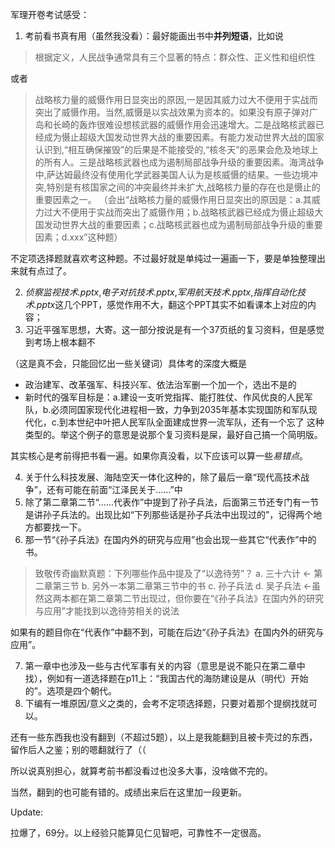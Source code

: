 军理开卷考试感受：

1. 考前看书真有用（虽然我没看）：最好能画出书中**并列短语**，比如说

> 根据定义，人民战争通常具有三个显著的特点：群众性、正义性和组织性

或者

> 战略核力量的威慑作用日显突出的原因,一是因其威力过大不便用于实战而突出了威慑作用。当然,威慑是以实战效果为资本的。如果没有原子弹对广岛和长崎的轰炸很难设想核武器的威慑作用会迅速增大。二是战略核武器已经成为慑止超级大国发动世界大战的重要因素。有能力发动世界大战的国家认识到,“相互确保摧毁”的后果是不能接受的,“核冬天”的恶果会危及地球上的所有人。三是战略核武器也成为遏制局部战争升级的重要因素。海湾战争中,萨达姆最终没有使用化学武器美国人认为是核威慑的结果。一些边境冲突,特别是有核国家之间的冲突最终并未扩大,战略核力量的存在也是慑止的重要因素之一。
> （会出“战略核力量的威慑作用日显突出的原因是：a.其威力过大不便用于实战而突出了威慑作用；b.战略核武器已经成为慑止超级大国发动世界大战的重要因素；c.战略核武器也成为遏制局部战争升级的重要因素；d.xxx”这种题）

不定项选择题就喜欢考这种题。不过最好就是单纯过一遍画一下，要是单独整理出来就有点过了。

2. *侦察监视技术.pptx*,*电子对抗技术.pptx*,*军用航天技术.pptx*,*指挥自动化技术.pptx*这几个PPT，感觉作用不大，翻这个PPT其实不如看课本上对应的内容；
3. 习近平强军思想，大寄。这一部分按说是有一个37页纸的复习资料，但是感觉到考场上根本翻不

（这是真不会，只能回忆出一些关键词）具体考的深度大概是

- 政治建军、改革强军、科技兴军、依法治军删一个加一个，选出不是的
- 新时代的强军目标是：a.建设一支听党指挥、能打胜仗、作风优良的人民军队，b.必须同国家现代化进程相一致，力争到2035年基本实现国防和军队现代化，c.到本世纪中叶把人民军队全面建成世界一流军队，还有一个忘了
  这种类型的。举这个例子的意思是说那个复习资料是屎，最好自己搞一个简明版。

其实核心是考前得把书看一遍。如果你真没看，以下应该可以算一些*易错点*。

4. 关于什么科技发展、海陆空天一体化这种的，除了最后一章“现代高技术战争”，还有可能在前面“江泽民关于……”中
5. 除了第二章第二节“……代表作”中提到了孙子兵法，后面第三节还专门有一节是讲孙子兵法的。出现比如“下列那些话是孙子兵法中出现过的”，记得两个地方都要找一下。
6. 那一节“《孙子兵法》在国内外的研究与应用”也会出现一些其它“代表作”中的书。

> 致敬传奇幽默真题：下列哪些作品中提及了“以逸待劳”？
> a. 三十六计  <- 第二章第三节
> b. 另外一本第二章第三节中的书
> c. 孙子兵法
> d. 吴子兵法  <-虽然这两本都在第二章第二节出现过，但你要在“《孙子兵法》在国内外的研究与应用”才能找到以逸待劳相关的说法

如果有的题目你在“代表作”中翻不到，可能在后边“《孙子兵法》在国内外的研究与应用”。

7. 第一章中也涉及一些与古代军事有关的内容（意思是说不能只在第二章中找），例如有一道选择题在p11上：“我国古代的海防建设是从（明代）开始的”。选项是四个朝代。
8. 下编有一堆原因/意义之类的，会考不定项选择题，只要对着那个提纲找就可以。

还有一些东西我也没有翻到（不超过5题），以上是我能翻到且被卡壳过的东西，留作后人之鉴；别的嗯翻就行了（（

所以说真别担心，就算考前书都没看过也没多大事，没啥做不完的。

当然，翻到的也可能有错的。成绩出来后在这里加一段更新。


Update:

拉爆了，69分。以上经验只能算见仁见智吧，可靠性不一定很高。